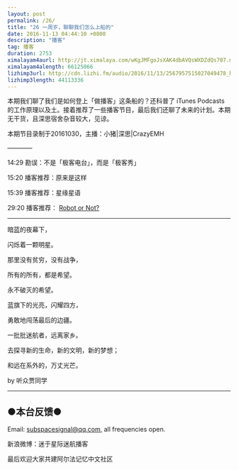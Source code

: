 ```yaml
---
layout: post
permalink: /26/
title: "26 一周岁，聊聊我们怎么上船的"
date: 2016-11-13 04:44:10 +0800
description: "播客"
tag: 播客 
duration: 2753
ximalayam4aurl: http://jt.ximalaya.com/wKgJMFgoJsXAK4dbAVQsWXDZdQs707.m4a?channel=rss&amp;album_id=3135361&amp;track_id=25025706&amp;uid=6418191&amp;jt=http://audio.xmcdn.com/group24/M00/3C/7E/wKgJMFgoJsXAK4dbAVQsWXDZdQs707.m4a
ximalayam4alength: 66125066
lizhimp3url: http://cdn.lizhi.fm/audio/2016/11/13/2567957515027049478_hd.mp3
lizhimp3length: 44113336
---   
```


本期我们聊了我们是如何登上「做播客」这条船的？还科普了 iTunes Podcasts 的工作原理以及土。接着推荐了一些播客节目，最后我们还聊了未来的计划。本期无干货，且深思宿舍杂音较大，见谅。

本期节目录制于20161030，主播：小猪\|深思\|CrazyEMH

————

14:29 勘误：不是「极客电台」，而是「极客秀」


15:20 播客推荐：原来是这样


15:39 播客推荐：星缘星语


29:20 播客推荐： [Robot or Not?](https://www.theincomparable.com/robot/)


---

暗蓝的夜幕下，

闪烁着一颗明星。

那里没有贫穷，没有战争，

所有的所有，都是希望。

永不破灭的希望。

蓝旗下的光亮，闪耀四方，

勇敢地闯荡最后的边疆。

一批批迷航者，远离家乡。

去探寻新的生命，新的文明，新的梦想；

和远在系外的，万丈光芒。

by 听众贾同学

---

## ●本台反馈●

Email: [subspacesignal@qq.com](mailto:subspacesignal@qq.com), all frequencies open.

新浪微博：迷于星际迷航播客

最后欢迎大家共建阿尔法记忆中文社区
